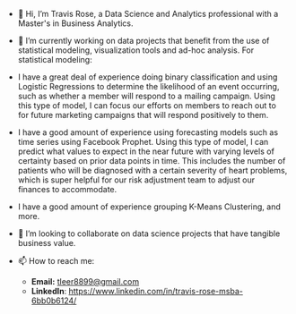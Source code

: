 - 👋 Hi, I’m Travis Rose, a Data Science and Analytics professional with a Master's in Business Analytics.
- 🌱 I’m currently working on data projects that benefit from the use of statistical modeling, visualization tools and ad-hoc analysis.
  For statistical modeling:
- I have a great deal of experience doing binary classification and using Logistic Regressions to determine the likelihood of an event occurring, such as                  whether a member will respond to a mailing campaign. Using this type of model, I can focus our efforts on members to reach out to for                                    future marketing campaigns that will respond positively to them.
- I have a good amount of experience using forecasting models such as time series using Facebook Prophet. Using this type of model, I can predict what                     values to expect in the near future with varying levels of certainty based on prior data points in time. This includes the number of patients who will be                diagnosed with a certain severity of heart problems, which is super helpful for our risk adjustment team to adjust our finances to accommodate.
- I have a good amount of experience grouping K-Means Clustering, and more. 
- 💞️ I’m looking to collaborate on data science projects that have tangible business value.
- 📫 How to reach me:

  -  **Email:** tleer8899@gmail.com 
  -  **LinkedIn**: https://www.linkedin.com/in/travis-rose-msba-6bb0b6124/
